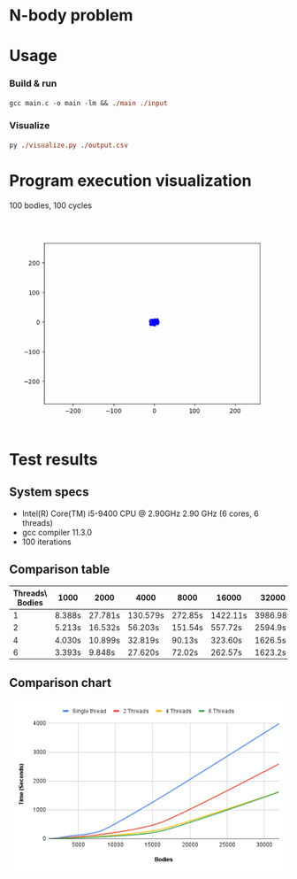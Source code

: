 # N-body problem

# Usage

### Build & run

```ps
gcc main.c -o main -lm && ./main ./input
```

### Visualize

```ps
py ./visualize.py ./output.csv
```

# Program execution visualization

100 bodies, 100 cycles

![](visualization/visualization.gif)

# Test results

## System specs

- Intel(R) Core(TM) i5-9400 CPU @ 2.90GHz 2.90 GHz (6 cores, 6 threads)
- gcc compiler 11.3.0
- 100 iterations

## Comparison table

| Threads\ Bodies | 1000   | 2000    | 4000     | 8000    | 16000    | 32000    |
| --------------- | ------ | ------- | -------- | ------- | -------- | -------- |
| 1               | 8.388s | 27.781s | 130.579s | 272.85s | 1422.11s | 3986.98s |
| 2               | 5.213s | 16.532s | 56.203s  | 151.54s | 557.72s  | 2594.9s  |
| 4               | 4.030s | 10.899s | 32.819s  | 90.13s  | 323.60s  | 1626.5s  |
| 6               | 3.393s | 9.848s  | 27.620s  | 72.02s  | 262.57s  | 1623.2s  |

## Comparison chart

![visualization/chart.png](visualization/chart.png)
